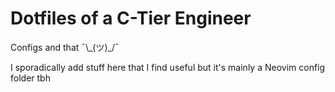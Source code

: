 # Dotfiles of a C-Tier Engineer

Configs and that ¯\\\_(ツ)\_/¯

I sporadically add stuff here that I find useful but it's mainly a Neovim config folder tbh
